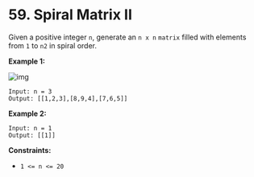 # 59. Spiral Matrix II

Given a positive integer `n`, generate an `n x n` `matrix` filled with elements from `1` to `n2` in spiral order.

 

**Example 1:**

![img](https://assets.leetcode.com/uploads/2020/11/13/spiraln.jpg)

```
Input: n = 3
Output: [[1,2,3],[8,9,4],[7,6,5]]
```

**Example 2:**

```
Input: n = 1
Output: [[1]]
```

 

**Constraints:**

- `1 <= n <= 20`